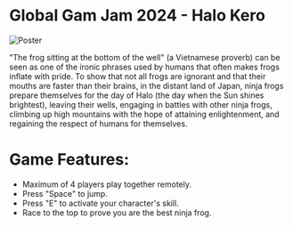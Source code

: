 # Global Gam Jam 2024 - Halo Kero

![Poster](imgs/Poster.png)

"The frog sitting at the bottom of the well" (a Vietnamese proverb) can be seen as one of the ironic phrases used by humans that often makes frogs inflate with pride. To show that not all frogs are ignorant and that their mouths are faster than their brains, in the distant land of Japan, ninja frogs prepare themselves for the day of Halo (the day when the Sun shines brightest), leaving their wells, engaging in battles with other ninja frogs, climbing up high mountains with the hope of attaining enlightenment, and regaining the respect of humans for themselves.

# Game Features:
- Maximum of 4 players play together remotely.
- Press "Space" to jump.
- Press "E" to activate your character's skill.
- Race to the top to prove you are the best ninja frog.
